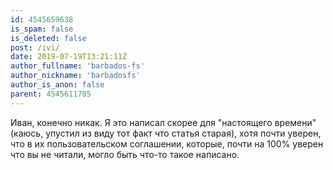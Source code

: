 ```yaml
---
id: 4545659638
is_spam: false
is_deleted: false
post: /ivi/
date: 2019-07-19T13:21:11Z
author_fullname: 'barbados-fs'
author_nickname: 'barbadosfs'
author_is_anon: false
parent: 4545611785
---
```


<p>Иван, конечно никак. Я это написал скорее для "настоящего времени" (каюсь, упустил из виду тот факт что статья старая), хотя почти уверен, что в их пользовательском соглашении, которые, почти на 100% уверен что вы не читали, могло быть что-то такое написано.</p>
